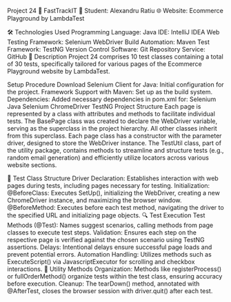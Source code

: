 Project 24
🚀 FastTrackIT
👤 Student: Alexandru Ratiu
🌐 Website: Ecommerce Playground by LambdaTest

🛠 Technologies Used
Programming Language: Java
IDE: IntelliJ IDEA
Web Testing Framework: Selenium WebDriver
Build Automation: Maven
Test Framework: TestNG
Version Control Software: Git
Repository Service: GitHub
📄 Description
Project 24 comprises 10 test classes containing a total of 30 tests, specifically tailored for various pages of the Ecommerce Playground website by LambdaTest.

Setup Procedure
Download Selenium Client for Java: Initial configuration for the project.
Framework Support with Maven: Set up as the build system.
Dependencies: Added necessary dependencies in pom.xml for:
Selenium Java
Selenium ChromeDriver
TestNG
Project Structure
Each page is represented by a class with attributes and methods to facilitate individual tests. The BasePage class was created to declare the WebDriver variable, serving as the superclass in the project hierarchy. All other classes inherit from this superclass. Each page class has a constructor with the parameter driver, designed to store the WebDriver instance. The TestUtil class, part of the utility package, contains methods to streamline and structure tests (e.g., random email generation) and efficiently utilize locators across various website sections.

🧩 Test Class Structure
Driver Declaration: Establishes interaction with web pages during tests, including pages necessary for testing.
Initialization:
@BeforeClass: Executes SetUp(), initializing the WebDriver, creating a new ChromeDriver instance, and maximizing the browser window.
@BeforeMethod: Executes before each test method, navigating the driver to the specified URL and initializing page objects.
🔍 Test Execution
Test Methods (@Test): Names suggest scenarios, calling methods from page classes to execute test steps.
Validation: Ensures each step on the respective page is verified against the chosen scenario using TestNG assertions.
Delays: Intentional delays ensure successful page loads and prevent potential errors.
Automation Handling: Utilizes methods such as ExecuteScript() via JavascriptExecutor for scrolling and checkbox interactions.
📝 Utility Methods
Organization: Methods like registerProcess() or fullOrderMethod() organize tests within the test class, ensuring accuracy before execution.
Cleanup: The tearDown() method, annotated with @AfterTest, closes the browser session with driver.quit() after each test.
